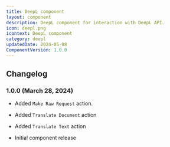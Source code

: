 ```yaml
---
title: DeepL component
layout: component
description: DeepL component for interaction with DeepL API.
icon: deepl.png
icontext: DeepL component
category: deepl
updatedDate: 2024-05-08
ComponentVersion: 1.0.0
---
```


## Changelog

### 1.0.0 (March 28, 2024)

* Added `Make Raw Request` action.

* Added `Translate Document` action

* Added `Translate Text` action

* Initial component release

